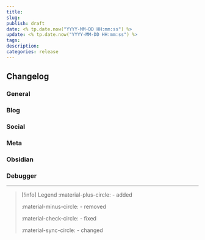 ```yaml
---
title:
slug:
publish: draft
date: <% tp.date.now("YYYY-MM-DD HH:mm:ss") %>
update: <% tp.date.now("YYYY-MM-DD HH:mm:ss") %>
tags:
description:
categories: release
---
```


<!-- more -->

## Changelog

### General

### Blog

### Social

### Meta

### Obsidian

### Debugger

---

> [!info] Legend
> :material-plus-circle: - added
>
> :material-minus-circle: - removed
>
> :material-check-circle: - fixed
>
> :material-sync-circle: - changed

